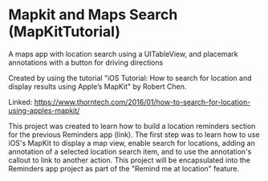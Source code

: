 # Mapkit and Maps Search (MapKitTutorial)
A maps app with location search using a UITableView, and placemark annotations with a button for driving directions

Created by using the tutorial "iOS Tutorial: How to search for location and display results using Apple’s MapKit" by Robert Chen.

Linked: https://www.thorntech.com/2016/01/how-to-search-for-location-using-apples-mapkit/

This project was created to learn how to build a location reminders section for the previous Reminders app (link). The first step was to learn how to use iOS's MapKit to display a map view, enable search for locations, adding an annotation of a selected location search item, and to use the annotation's callout to link to another action. This project will be encapsulated into the Reminders app project as part of the "Remind me at location" feature.

